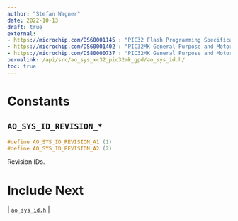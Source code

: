 ```yaml
---
author: "Stefan Wagner"
date: 2022-10-13
draft: true
external:
- https://microchip.com/DS60001145 : "PIC32 Flash Programming Specification"
- https://microchip.com/DS60001402 : "PIC32MK General Purpose and Motor Control (GP/MC) Family Data sheet"
- https://microchip.com/DS80000737 : "PIC32MK General Purpose and Motor Control (GP/MC) Family Errata"
permalink: /api/src/ao_sys_xc32_pic32mk_gpd/ao_sys_id.h/
toc: true
---
```


# Constants

## `AO_SYS_ID_REVISION_*`

```c
#define AO_SYS_ID_REVISION_A1 (1)
#define AO_SYS_ID_REVISION_A2 (2)
```

Revision IDs.

# Include Next

| [`ao_sys_id.h`](../ao_sys_xc32_pic32/ao_sys_id.h.md) |
